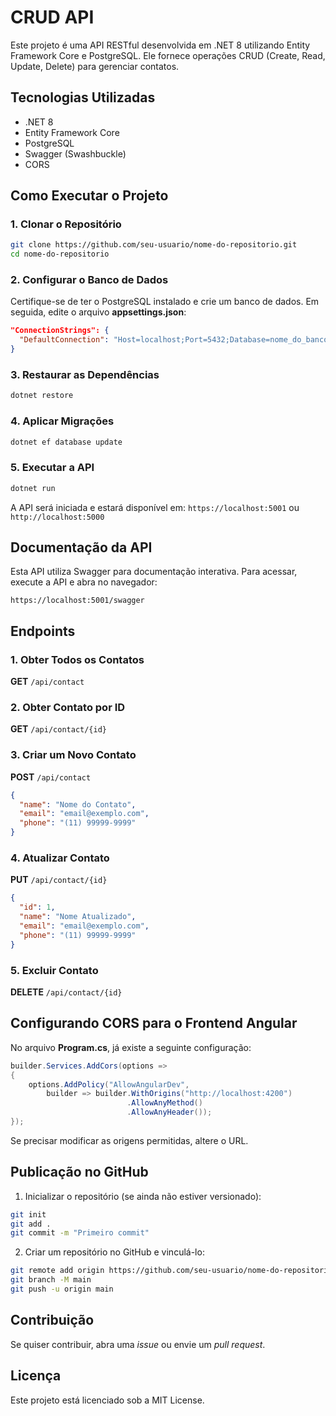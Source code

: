# CRUD API

Este projeto é uma API RESTful desenvolvida em .NET 8 utilizando Entity Framework Core e PostgreSQL. Ele fornece operações CRUD (Create, Read, Update, Delete) para gerenciar contatos.

## Tecnologias Utilizadas
- .NET 8
- Entity Framework Core
- PostgreSQL
- Swagger (Swashbuckle)
- CORS

## Como Executar o Projeto

### 1. Clonar o Repositório
```bash
git clone https://github.com/seu-usuario/nome-do-repositorio.git
cd nome-do-repositorio
```

### 2. Configurar o Banco de Dados
Certifique-se de ter o PostgreSQL instalado e crie um banco de dados. Em seguida, edite o arquivo **appsettings.json**:
```json
"ConnectionStrings": {
  "DefaultConnection": "Host=localhost;Port=5432;Database=nome_do_banco;Username=seu_usuario;Password=sua_senha"
}
```

### 3. Restaurar as Dependências
```bash
dotnet restore
```

### 4. Aplicar Migrações
```bash
dotnet ef database update
```

### 5. Executar a API
```bash
dotnet run
```
A API será iniciada e estará disponível em: `https://localhost:5001` ou `http://localhost:5000`

## Documentação da API
Esta API utiliza Swagger para documentação interativa. Para acessar, execute a API e abra no navegador:
```
https://localhost:5001/swagger
```

## Endpoints

### 1. Obter Todos os Contatos
**GET** `/api/contact`

### 2. Obter Contato por ID
**GET** `/api/contact/{id}`

### 3. Criar um Novo Contato
**POST** `/api/contact`
```json
{
  "name": "Nome do Contato",
  "email": "email@exemplo.com",
  "phone": "(11) 99999-9999"
}
```

### 4. Atualizar Contato
**PUT** `/api/contact/{id}`
```json
{
  "id": 1,
  "name": "Nome Atualizado",
  "email": "email@exemplo.com",
  "phone": "(11) 99999-9999"
}
```

### 5. Excluir Contato
**DELETE** `/api/contact/{id}`

## Configurando CORS para o Frontend Angular
No arquivo **Program.cs**, já existe a seguinte configuração:
```csharp
builder.Services.AddCors(options =>
{
    options.AddPolicy("AllowAngularDev",
        builder => builder.WithOrigins("http://localhost:4200")
                          .AllowAnyMethod()
                          .AllowAnyHeader());
});
```
Se precisar modificar as origens permitidas, altere o URL.

## Publicação no GitHub
1. Inicializar o repositório (se ainda não estiver versionado):
```bash
git init
git add .
git commit -m "Primeiro commit"
```
2. Criar um repositório no GitHub e vinculá-lo:
```bash
git remote add origin https://github.com/seu-usuario/nome-do-repositorio.git
git branch -M main
git push -u origin main
```

## Contribuição
Se quiser contribuir, abra uma _issue_ ou envie um _pull request_.

## Licença
Este projeto está licenciado sob a MIT License.


